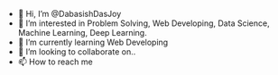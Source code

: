 - 👋 Hi, I’m @DabasishDasJoy
- 👀 I’m interested in Problem Solving, Web Developing, Data Science, Machine Learning, Deep Learning.
- 🌱 I’m currently learning Web Developing
- 💞️ I’m looking to collaborate on.. 
- 📫 How to reach me 

<!---
DabasishDasJoy/DabasishDasJoy is a ✨ special ✨ repository because its `README.md` (this file) appears on your GitHub profile.
You can click the Preview link to take a look at your changes.
--->
